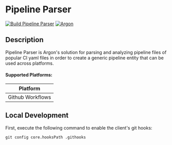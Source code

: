 # Pipeline Parser

[![Build Pipeline Parser](https://github.com/argonsecurity/pipeline-parser/actions/workflows/build.yml/badge.svg)](https://github.com/argonsecurity/pipeline-parser/actions/workflows/build.yml)
[![Argon](https://github.com/argonsecurity/billy/actions/workflows/argon.yml/badge.svg)](https://github.com/argonsecurity/pipeline-parser/actions/workflows/argon.yml)

## Description

Pipeline Parser is Argon's solution for parsing and analyzing pipeline files of popular CI yaml files in order to create a generic pipeline entity that can be used across platforms.

#### Supported Platforms:

| Platform
| :---:
| Github Workflows

## Local Development

First, execute the following command to enable the client's git hooks:

```
git config core.hooksPath .githooks
```
